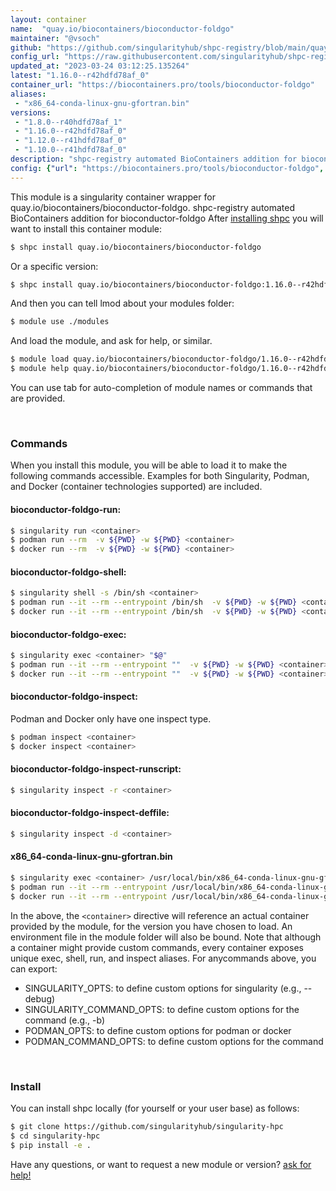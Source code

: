 ```yaml
---
layout: container
name:  "quay.io/biocontainers/bioconductor-foldgo"
maintainer: "@vsoch"
github: "https://github.com/singularityhub/shpc-registry/blob/main/quay.io/biocontainers/bioconductor-foldgo/container.yaml"
config_url: "https://raw.githubusercontent.com/singularityhub/shpc-registry/main/quay.io/biocontainers/bioconductor-foldgo/container.yaml"
updated_at: "2023-03-24 03:12:25.135264"
latest: "1.16.0--r42hdfd78af_0"
container_url: "https://biocontainers.pro/tools/bioconductor-foldgo"
aliases:
 - "x86_64-conda-linux-gnu-gfortran.bin"
versions:
 - "1.8.0--r40hdfd78af_1"
 - "1.16.0--r42hdfd78af_0"
 - "1.12.0--r41hdfd78af_0"
 - "1.10.0--r41hdfd78af_0"
description: "shpc-registry automated BioContainers addition for bioconductor-foldgo"
config: {"url": "https://biocontainers.pro/tools/bioconductor-foldgo", "maintainer": "@vsoch", "description": "shpc-registry automated BioContainers addition for bioconductor-foldgo", "latest": {"1.16.0--r42hdfd78af_0": "sha256:632b69fd43b880b77e44593c07e5442aed7ad32f295001d7f93ea5f382e463a8"}, "tags": {"1.8.0--r40hdfd78af_1": "sha256:9e7166bf7b4886d85667c9c4b7d13e59150bdb42475290b903d1437780f4bbae", "1.16.0--r42hdfd78af_0": "sha256:632b69fd43b880b77e44593c07e5442aed7ad32f295001d7f93ea5f382e463a8", "1.12.0--r41hdfd78af_0": "sha256:37036bd38397f87f38e0fe1241302938adaa97e8070a282ceda67ab0945baddc", "1.10.0--r41hdfd78af_0": "sha256:20717cfbd1faa7dd9fe69a2635a8ce24d03f1e3a7d02c03baa0eca9093167cae"}, "docker": "quay.io/biocontainers/bioconductor-foldgo", "aliases": {"x86_64-conda-linux-gnu-gfortran.bin": "/usr/local/bin/x86_64-conda-linux-gnu-gfortran.bin"}}
---
```


This module is a singularity container wrapper for quay.io/biocontainers/bioconductor-foldgo.
shpc-registry automated BioContainers addition for bioconductor-foldgo
After [installing shpc](#install) you will want to install this container module:


```bash
$ shpc install quay.io/biocontainers/bioconductor-foldgo
```

Or a specific version:

```bash
$ shpc install quay.io/biocontainers/bioconductor-foldgo:1.16.0--r42hdfd78af_0
```

And then you can tell lmod about your modules folder:

```bash
$ module use ./modules
```

And load the module, and ask for help, or similar.

```bash
$ module load quay.io/biocontainers/bioconductor-foldgo/1.16.0--r42hdfd78af_0
$ module help quay.io/biocontainers/bioconductor-foldgo/1.16.0--r42hdfd78af_0
```

You can use tab for auto-completion of module names or commands that are provided.

<br>

### Commands

When you install this module, you will be able to load it to make the following commands accessible.
Examples for both Singularity, Podman, and Docker (container technologies supported) are included.

#### bioconductor-foldgo-run:

```bash
$ singularity run <container>
$ podman run --rm  -v ${PWD} -w ${PWD} <container>
$ docker run --rm  -v ${PWD} -w ${PWD} <container>
```

#### bioconductor-foldgo-shell:

```bash
$ singularity shell -s /bin/sh <container>
$ podman run --it --rm --entrypoint /bin/sh  -v ${PWD} -w ${PWD} <container>
$ docker run --it --rm --entrypoint /bin/sh  -v ${PWD} -w ${PWD} <container>
```

#### bioconductor-foldgo-exec:

```bash
$ singularity exec <container> "$@"
$ podman run --it --rm --entrypoint ""  -v ${PWD} -w ${PWD} <container> "$@"
$ docker run --it --rm --entrypoint ""  -v ${PWD} -w ${PWD} <container> "$@"
```

#### bioconductor-foldgo-inspect:

Podman and Docker only have one inspect type.

```bash
$ podman inspect <container>
$ docker inspect <container>
```

#### bioconductor-foldgo-inspect-runscript:

```bash
$ singularity inspect -r <container>
```

#### bioconductor-foldgo-inspect-deffile:

```bash
$ singularity inspect -d <container>
```


#### x86_64-conda-linux-gnu-gfortran.bin

```bash
$ singularity exec <container> /usr/local/bin/x86_64-conda-linux-gnu-gfortran.bin
$ podman run --it --rm --entrypoint /usr/local/bin/x86_64-conda-linux-gnu-gfortran.bin   -v ${PWD} -w ${PWD} <container> -c " $@"
$ docker run --it --rm --entrypoint /usr/local/bin/x86_64-conda-linux-gnu-gfortran.bin   -v ${PWD} -w ${PWD} <container> -c " $@"
```



In the above, the `<container>` directive will reference an actual container provided
by the module, for the version you have chosen to load. An environment file in the
module folder will also be bound. Note that although a container
might provide custom commands, every container exposes unique exec, shell, run, and
inspect aliases. For anycommands above, you can export:

 - SINGULARITY_OPTS: to define custom options for singularity (e.g., --debug)
 - SINGULARITY_COMMAND_OPTS: to define custom options for the command (e.g., -b)
 - PODMAN_OPTS: to define custom options for podman or docker
 - PODMAN_COMMAND_OPTS: to define custom options for the command

<br>

### Install

You can install shpc locally (for yourself or your user base) as follows:

```bash
$ git clone https://github.com/singularityhub/singularity-hpc
$ cd singularity-hpc
$ pip install -e .
```

Have any questions, or want to request a new module or version? [ask for help!](https://github.com/singularityhub/singularity-hpc/issues)